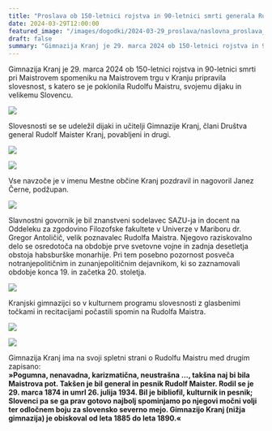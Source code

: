 ```yaml
---
title: "Proslava ob 150-letnici rojstva in 90-letnici smrti generala Rudolfa Maistra " 
date: 2024-03-29T12:00:00
featured_image: "/images/dogodki/2024-03-29_proslava/naslovna_proslava_2024-03-29.jpg"
draft: false
summary: "Gimnazija Kranj je 29. marca 2024 ob 150-letnici rojstva in 90-letnici smrti pri Maistrovem spomeniku na Maistrovem trgu v Kranju pripravila slovesnost, s katero se je poklonila Rudolfu Maistru, svojemu dijaku in velikemu Slovencu ..."
---
```


Gimnazija Kranj je 29. marca 2024 ob 150-letnici rojstva in 90-letnici smrti pri Maistrovem spomeniku na Maistrovem trgu v Kranju pripravila slovesnost, s katero se je poklonila Rudolfu Maistru, svojemu dijaku in velikemu Slovencu.

![](/images/dogodki/2024-03-29_proslava/1_proslava_2024-03-29.jpg " ")

Slovesnosti se se udeležil dijaki in učitelji Gimnazije Kranj, člani Društva general Rudolf Maister Kranj, povabljeni in drugi. 

![](/images/dogodki/2024-03-29_proslava/2_proslava_2024-03-29.jpg " ")

![](/images/dogodki/2024-03-29_proslava/3_proslava_2024-03-29.jpg " ")

Vse navzoče je v imenu Mestne občine Kranj pozdravil in nagovoril Janez Černe, podžupan.

![](/images/dogodki/2024-03-29_proslava/4_proslava_2024-03-29.jpg " ")

Slavnostni govornik je bil znanstveni sodelavec SAZU-ja in docent na Oddeleku za zgodovino Filozofske fakultete v Univerze v Mariboru dr. Gregor Antoličič, velik poznavalec Rudolfa Maistra. Njegovo raziskovalno delo se osredotoča na obdobje prve svetovne vojne in zadnja desetletja obstoja habsburške monarhije. Pri tem posebno pozornost posveča notranjepolitičnim in zunanjepolitičnim dejavnikom, ki so zaznamovali obdobje konca 19. in začetka 20. stoletja. 

![](/images/dogodki/2024-03-29_proslava/5_proslava_2024-03-29.jpg " ")

Kranjski gimnazijci so v kulturnem programu slovesnosti z glasbenimi točkami in recitacijami počastili spomin na Rudolfa Maistra. 

![](/images/dogodki/2024-03-29_proslava/6_proslava_2024-03-29.jpg " ")

![](/images/dogodki/2024-03-29_proslava/7_proslava_2024-03-29.jpg " ")

Gimnazija Kranj ima na svoji spletni strani o Rudolfu Maistru med drugim zapisano:  
**»Pogumna, nenavadna, karizmatična, neustrašna ..., takšna naj bi bila Maistrova pot. Takšen je bil general in pesnik Rudolf Maister. Rodil se je 29. marca 1874 in umrl 26. julija 1934. Bil je bibliofil, kulturnik in pesnik; Slovenci pa se ga prav gotovo najbolj spominjamo po njegovi močni volji ter odločnem boju za slovensko severno mejo. Gimnazijo Kranj (nižja gimnazija) je obiskoval od leta 1885 do leta 1890.«**